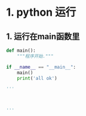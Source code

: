 # 1. python 运行

## 1. 运行在main函数里

```python
def main():
    """程序开始."""

if __name__ == "__main__":
    main()
    print('all ok')

'''



'''
```



```
